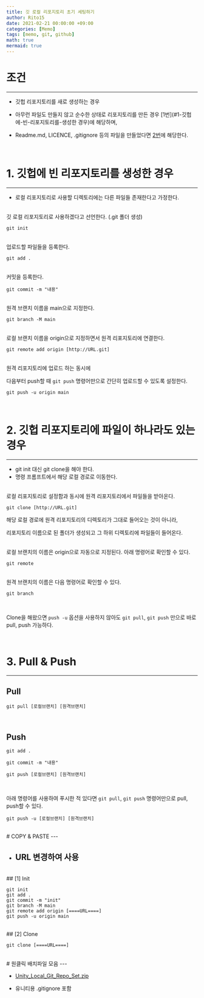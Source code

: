 ```yaml
---
title: 깃 로컬 리포지토리 초기 세팅하기
author: Rito15
date: 2021-02-21 00:00:00 +09:00
categories: [Memo]
tags: [memo, git, github]
math: true
mermaid: true
---
```


# 조건
---

- 깃헙 리포지토리를 새로 생성하는 경우

- 아무런 파일도 만들지 않고 순수한 상태로 리포지토리를 만든 경우 [1번](#1-깃헙에-빈-리포지토리를-생성한 경우)에 해당하며,

- Readme.md, LICENCE, .gitignore 등의 파일을 만들었다면 [2번](#2-깃헙-리포지토리에-파일이-하나라도-있는-경우)에 해당한다.

<br>

# 1. 깃헙에 빈 리포지토리를 생성한 경우
---

- 로컬 리포지토리로 사용할 디렉토리에는 다른 파일들 존재한다고 가정한다.

<br>
깃 로컬 리포지토리로 사용하겠다고 선언한다. (.git 폴더 생성)

```git
git init
```

<br>
업로드할 파일들을 등록한다.

```git
git add .
```

<br>
커밋을 등록한다.

```git
git commit -m "내용"
```

<br>
원격 브랜치 이름을 main으로 지정한다.

```git
git branch -M main
```

<br>
로컬 브랜치 이름을 origin으로 지정하면서 원격 리포지토리에 연결한다.

```git
git remote add origin [http://URL.git]
```

<br>
원격 리포지토리에 업로드 하는 동시에

다음부터 push할 때 `git push` 명령어만으로 간단히 업로드할 수 있도록 설정한다.

```git
git push -u origin main
```

<br>

# 2. 깃헙 리포지토리에 파일이 하나라도 있는 경우
---

- git init 대신 git clone을 해야 한다.
- 명령 프롬프트에서 해당 로컬 경로로 이동한다.

<br>
로컬 리포지토리로 설정함과 동시에 원격 리포지토리에서 파일들을 받아온다.

```git
git clone [http://URL.git]
```

해당 로컬 경로에 원격 리포지토리의 디렉토리가 그대로 들어오는 것이 아니라,

리포지토리 이름으로 된 폴더가 생성되고 그 하위 디렉토리에 파일들이 들어온다.

<br>
로컬 브랜치의 이름은 origin으로 자동으로 지정된다. 아래 명령어로 확인할 수 있다.

```git
git remote
```

<br>
원격 브랜치의 이름은 다음 명령어로 확인할 수 있다.

```git
git branch
```
<br>

Clone을 해왔으면 `push -u` 옵션을 사용하지 않아도 `git pull`, `git push` 만으로 바로 pull, push 가능하다.

<br>

# 3. Pull & Push
---

## Pull

```git
git pull [로컬브랜치] [원격브랜치]
```

<br>

## Push

```git
git add .

git commit -m "내용"

git push [로컬브랜치] [원격브랜치]
```

<br>

아래 명령어를 사용하여 푸시한 적 있다면 `git pull`, `git push` 명령어만으로 pull, push할 수 있다.

```git
git push -u [로컬브랜치] [원격브랜치]
```


<br>
# COPY & PASTE
---

- ## **URL 변경하여 사용**

<br>
## [1] Init

```git
git init
git add .
git commit -m "init"
git branch -M main
git remote add origin [====URL====]
git push -u origin main
```

<br>
## [2] Clone

```git
git clone [====URL====]
```

<br>
# 원클릭 배치파일 모음
---

- [Unity_Local_Git_Repo_Set.zip](https://github.com/rito15/Images/files/6015691/Unity_Local_Git_Repo_Set.zip)

- 유니티용 .gitignore 포함